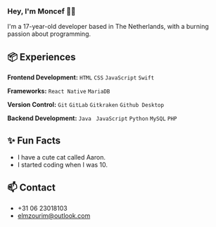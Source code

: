 ### Hey, I'm Moncef 👋🏽 

I'm a 17-year-old developer based in The Netherlands, with a burning passion about programming. 

## 📦 Experiences

**Frontend Development:** `HTML` `CSS` `JavaScript`  `Swift`

**Frameworks:** `React Native` `MariaDB` 

**Version Control:** `Git` `GitLab` `Gitkraken` `Github Desktop` 

**Backend Development:** `Java ` `JavaScript`  `Python` `MySQL` `PHP`
 
## ✨ Fun Facts 

- I have a cute cat called Aaron.
- I started coding when I was 10.

## 📫 Contact

- +31 06 23018103
- elmzourim@outlook.com
